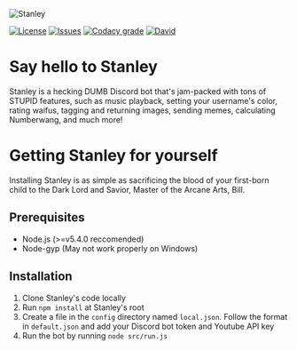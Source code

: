 ![Stanley](https://raw.githubusercontent.com/dnaf/Stanley/master/stanley.png)

[![License](https://img.shields.io/github/license/dnaf/Stanley.svg?maxAge=2592000)](https://github.com/dnaf/Stanley/blob/master/LICENSE)
[![Issues](https://img.shields.io/github/issues-raw/dnaf/Stanley.svg?maxAge=86400)](https://github.com/dnaf/Stanley/issues)
[![Codacy grade](https://img.shields.io/codacy/grade/4b40bdd9644f436d8dec3e8564c0f97f.svg?maxAge=86400)](https://www.codacy.com/app/rectar2/Stanley?utm_source=github.com&amp;utm_medium=referral&amp;utm_content=dnaf/Stanley&amp;utm_campaign=Badge_Grade)
[![David](https://img.shields.io/david/dnaf/Stanley.svg?maxAge=86400)](https://david-dm.org/dnaf/Stanley)

# Say hello to Stanley

Stanley is a hecking DUMB Discord bot that's jam-packed with tons of STUPID features, such as music playback, setting your username's color, rating waifus, tagging and returning images, sending memes, calculating Numberwang, and much more!

# Getting Stanley for yourself

Installing Stanley is as simple as sacrificing the blood of your first-born child to the Dark Lord and Savior, Master of the Arcane Arts, Bill.

## Prerequisites

 - Node.js (>=v5.4.0 reccomended)
 - Node-gyp (May not work properly on Windows)

## Installation

1. Clone Stanley's code locally
2. Run `npm install` at Stanley's root
3. Create a file in the `config` directory named `local.json`. Follow the format in `default.json` and add your Discord bot token and Youtube API key
4. Run the bot by running `node src/run.js`
